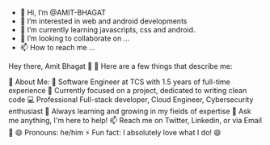 - 👋 Hi, I’m @AMIT-BHAGAT
- 👀 I’m interested in web and android developments
- 🌱 I’m currently learning javascripts, css and android.
- 💞️ I’m looking to collaborate on ...
- 📫 How to reach me ...

<!---
AMIT-BHAGAT/AMIT-BHAGAT is a ✨ special ✨ repository because its `README.md` (this file) appears on your GitHub profile.
You can click the Preview link to take a look at your changes.
--->
Hey there, Amit Bhagat 👋
📌 Here are a few things that describe me:

💫 About Me:
💼 Software Engineer at TCS with 1.5 years of full-time experience
🔖 Currently focused on a project, dedicated to writing clean code
💻 Professional Full-stack developer, Cloud Engineer, Cybersecurity enthusiast
🌱 Always learning and growing in my fields of expertise
💬 Ask me anything, I'm here to help!
📫 Reach me on Twitter, Linkedin, or via Email 🚀
😄 Pronouns: he/him
⚡ Fun fact: I absolutely love what I do! 😄
